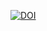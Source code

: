 [![DOI](https://zenodo.org/badge/DOI/10.5281/zenodo.15208302.svg)](https://doi.org/10.5281/zenodo.15208302)

